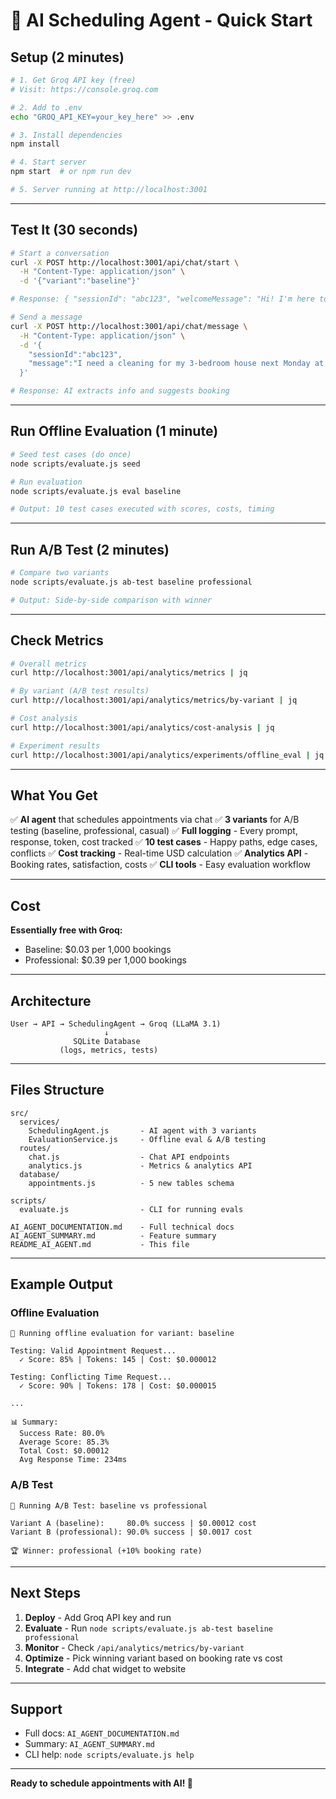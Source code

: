 # 🤖 AI Scheduling Agent - Quick Start

## Setup (2 minutes)

```bash
# 1. Get Groq API key (free)
# Visit: https://console.groq.com

# 2. Add to .env
echo "GROQ_API_KEY=your_key_here" >> .env

# 3. Install dependencies
npm install

# 4. Start server
npm start  # or npm run dev

# 5. Server running at http://localhost:3001
```

---

## Test It (30 seconds)

```bash
# Start a conversation
curl -X POST http://localhost:3001/api/chat/start \
  -H "Content-Type: application/json" \
  -d '{"variant":"baseline"}'

# Response: { "sessionId": "abc123", "welcomeMessage": "Hi! I'm here to help..." }

# Send a message
curl -X POST http://localhost:3001/api/chat/message \
  -H "Content-Type: application/json" \
  -d '{
    "sessionId":"abc123",
    "message":"I need a cleaning for my 3-bedroom house next Monday at 2pm"
  }'

# Response: AI extracts info and suggests booking
```

---

## Run Offline Evaluation (1 minute)

```bash
# Seed test cases (do once)
node scripts/evaluate.js seed

# Run evaluation
node scripts/evaluate.js eval baseline

# Output: 10 test cases executed with scores, costs, timing
```

---

## Run A/B Test (2 minutes)

```bash
# Compare two variants
node scripts/evaluate.js ab-test baseline professional

# Output: Side-by-side comparison with winner
```

---

## Check Metrics

```bash
# Overall metrics
curl http://localhost:3001/api/analytics/metrics | jq

# By variant (A/B test results)
curl http://localhost:3001/api/analytics/metrics/by-variant | jq

# Cost analysis
curl http://localhost:3001/api/analytics/cost-analysis | jq

# Experiment results
curl http://localhost:3001/api/analytics/experiments/offline_eval | jq
```

---

## What You Get

✅ **AI agent** that schedules appointments via chat
✅ **3 variants** for A/B testing (baseline, professional, casual)
✅ **Full logging** - Every prompt, response, token, cost tracked
✅ **10 test cases** - Happy paths, edge cases, conflicts
✅ **Cost tracking** - Real-time USD calculation
✅ **Analytics API** - Booking rates, satisfaction, costs
✅ **CLI tools** - Easy evaluation workflow

---

## Cost

**Essentially free with Groq:**

- Baseline: $0.03 per 1,000 bookings
- Professional: $0.39 per 1,000 bookings

---

## Architecture

```
User → API → SchedulingAgent → Groq (LLaMA 3.1)
                     ↓
              SQLite Database
           (logs, metrics, tests)
```

---

## Files Structure

```
src/
  services/
    SchedulingAgent.js       - AI agent with 3 variants
    EvaluationService.js     - Offline eval & A/B testing
  routes/
    chat.js                  - Chat API endpoints
    analytics.js             - Metrics & analytics API
  database/
    appointments.js          - 5 new tables schema

scripts/
  evaluate.js                - CLI for running evals

AI_AGENT_DOCUMENTATION.md    - Full technical docs
AI_AGENT_SUMMARY.md          - Feature summary
README_AI_AGENT.md           - This file
```

---

## Example Output

### Offline Evaluation

```
🧪 Running offline evaluation for variant: baseline

Testing: Valid Appointment Request...
  ✓ Score: 85% | Tokens: 145 | Cost: $0.000012

Testing: Conflicting Time Request...
  ✓ Score: 90% | Tokens: 178 | Cost: $0.000015

...

📊 Summary:
  Success Rate: 80.0%
  Average Score: 85.3%
  Total Cost: $0.00012
  Avg Response Time: 234ms
```

### A/B Test

```
🔬 Running A/B Test: baseline vs professional

Variant A (baseline):     80.0% success | $0.00012 cost
Variant B (professional): 90.0% success | $0.0017 cost

🏆 Winner: professional (+10% booking rate)
```

---

## Next Steps

1. **Deploy** - Add Groq API key and run
2. **Evaluate** - Run `node scripts/evaluate.js ab-test baseline professional`
3. **Monitor** - Check `/api/analytics/metrics/by-variant`
4. **Optimize** - Pick winning variant based on booking rate vs cost
5. **Integrate** - Add chat widget to website

---

## Support

- Full docs: `AI_AGENT_DOCUMENTATION.md`
- Summary: `AI_AGENT_SUMMARY.md`
- CLI help: `node scripts/evaluate.js help`

---

**Ready to schedule appointments with AI! 🚀**
